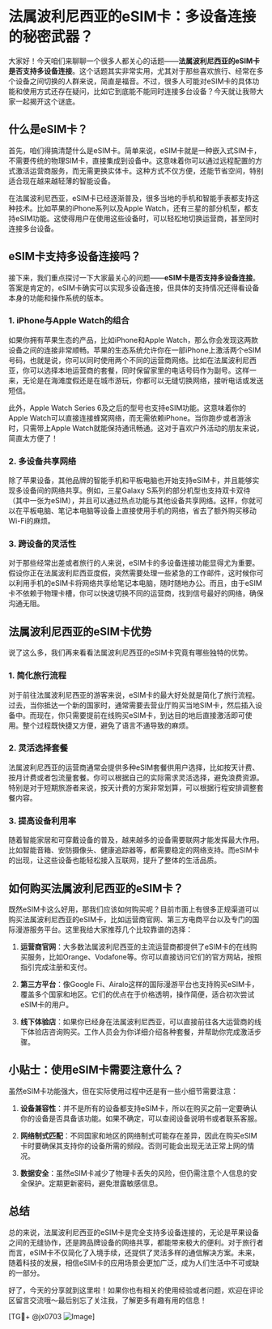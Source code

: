# 法属波利尼西亚的eSIM卡：多设备连接的秘密武器？

大家好！今天咱们来聊聊一个很多人都关心的话题——**法属波利尼西亚的eSIM卡是否支持多设备连接**。这个话题其实非常实用，尤其对于那些喜欢旅行、经常在多个设备之间切换的人群来说，简直是福音。不过，很多人可能对eSIM卡的具体功能和使用方式还存在疑问，比如它到底能不能同时连接多台设备？今天就让我带大家一起揭开这个谜底。

## 什么是eSIM卡？

首先，咱们得搞清楚什么是eSIM卡。简单来说，eSIM卡就是一种嵌入式SIM卡，不需要传统的物理SIM卡，直接集成到设备中。这意味着你可以通过远程配置的方式激活运营商服务，而无需更换实体卡。这种方式不仅方便，还能节省空间，特别适合现在越来越轻薄的智能设备。

在法属波利尼西亚，eSIM卡已经逐渐普及，很多当地的手机和智能手表都支持这种技术。比如苹果的iPhone系列以及Apple Watch，还有三星的部分机型，都支持eSIM功能。这使得用户在使用这些设备时，可以轻松地切换运营商，甚至同时连接多台设备。

## eSIM卡支持多设备连接吗？

接下来，我们重点探讨一下大家最关心的问题——**eSIM卡是否支持多设备连接**。答案是肯定的，eSIM卡确实可以实现多设备连接，但具体的支持情况还得看设备本身的功能和操作系统的版本。

### 1. iPhone与Apple Watch的组合

如果你拥有苹果生态的产品，比如iPhone和Apple Watch，那么你会发现这两款设备之间的连接非常顺畅。苹果的生态系统允许你在一部iPhone上激活两个eSIM号码，也就是说，你可以同时使用两个不同的运营商网络。比如在法属波利尼西亚，你可以选择本地运营商的套餐，同时保留家里的电话号码作为副号。这样一来，无论是在海滩度假还是在城市游玩，你都可以无缝切换网络，接听电话或发送短信。

此外，Apple Watch Series 6及之后的型号也支持eSIM功能。这意味着你的Apple Watch可以直接连接蜂窝网络，而无需依赖iPhone。当你跑步或者游泳时，只需带上Apple Watch就能保持通讯畅通。这对于喜欢户外活动的朋友来说，简直太方便了！

### 2. 多设备共享网络

除了苹果设备，其他品牌的智能手机和平板电脑也开始支持eSIM卡，并且能够实现多设备间的网络共享。例如，三星Galaxy S系列的部分机型也支持双卡双待（其中一张为eSIM），并且可以通过热点功能与其他设备共享网络。这样，你就可以在平板电脑、笔记本电脑等设备上直接使用手机的网络，省去了额外购买移动Wi-Fi的麻烦。

### 3. 跨设备的灵活性

对于那些经常出差或者旅行的人来说，eSIM卡的多设备连接功能显得尤为重要。假设你正在法属波利尼西亚度假，突然需要处理一些紧急的工作邮件，这时候你可以利用手机的eSIM卡将网络共享给笔记本电脑，随时随地办公。而且，由于eSIM卡不依赖于物理卡槽，你可以快速切换不同的运营商，找到信号最好的网络，确保沟通无阻。

## 法属波利尼西亚的eSIM卡优势

说了这么多，我们再来看看法属波利尼西亚的eSIM卡究竟有哪些独特的优势。

### 1. 简化旅行流程

对于前往法属波利尼西亚的游客来说，eSIM卡的最大好处就是简化了旅行流程。过去，当你抵达一个新的国家时，通常需要去营业厅购买当地SIM卡，然后插入设备中。而现在，你只需要提前在线购买eSIM卡，到达目的地后直接激活即可使用。整个过程既快捷又方便，避免了语言不通导致的麻烦。

### 2. 灵活选择套餐

法属波利尼西亚的运营商通常会提供多种eSIM套餐供用户选择，比如按天计费、按月计费或者包流量套餐。你可以根据自己的实际需求灵活选择，避免浪费资源。特别是对于短期旅游者来说，按天计费的方案非常划算，可以根据行程安排调整套餐内容。

### 3. 提高设备利用率

随着智能家居和可穿戴设备的普及，越来越多的设备需要联网才能发挥最大作用。比如智能音箱、安防摄像头、健康追踪器等，都需要稳定的网络支持。而eSIM卡的出现，让这些设备也能轻松接入互联网，提升了整体的生活品质。

## 如何购买法属波利尼西亚的eSIM卡？

既然eSIM卡这么好用，那我们应该如何购买呢？目前市面上有很多正规渠道可以购买法属波利尼西亚的eSIM卡，比如运营商官网、第三方电商平台以及专门的国际漫游服务平台。这里我给大家推荐几个比较靠谱的选择：

1. **运营商官网**：大多数法属波利尼西亚的主流运营商都提供了eSIM卡的在线购买服务，比如Orange、Vodafone等。你可以直接访问它们的官方网站，按照指引完成注册和支付。

2. **第三方平台**：像Google Fi、Airalo这样的国际漫游平台也支持购买eSIM卡，覆盖多个国家和地区。它们的优点在于价格透明，操作简便，适合初次尝试eSIM卡的用户。

3. **线下体验店**：如果你已经身在法属波利尼西亚，可以直接前往各大运营商的线下体验店咨询购买。工作人员会为你详细介绍各种套餐，并帮助你完成激活步骤。

## 小贴士：使用eSIM卡需要注意什么？

虽然eSIM卡功能强大，但在实际使用过程中还是有一些小细节需要注意：

1. **设备兼容性**：并不是所有的设备都支持eSIM卡，所以在购买之前一定要确认你的设备是否具备该功能。如果不确定，可以查阅设备说明书或者联系客服。

2. **网络制式匹配**：不同国家和地区的网络制式可能存在差异，因此在购买eSIM卡时要确保其支持你的设备所需的频段。否则可能会出现无法正常上网的情况。

3. **数据安全**：虽然eSIM卡减少了物理卡丢失的风险，但仍需注意个人信息的安全保护。定期更新密码，避免泄露敏感信息。

## 总结

总的来说，法属波利尼西亚的eSIM卡是完全支持多设备连接的，无论是苹果设备之间的无缝协作，还是跨品牌设备的网络共享，都能带来极大的便利。对于旅行者而言，eSIM卡不仅简化了入境手续，还提供了灵活多样的通信解决方案。未来，随着科技的发展，相信eSIM卡的应用场景会更加广泛，成为人们生活中不可或缺的一部分。

好了，今天的分享就到这里啦！如果你也有相关的使用经验或者问题，欢迎在评论区留言交流哦～最后别忘了关注我，了解更多有趣有用的信息！

[TG💪+ @jx0703 ![Image](https://github.com/user-attachments/assets/dbca1d08-cadb-493c-b0ec-ad6f7a83f270)]